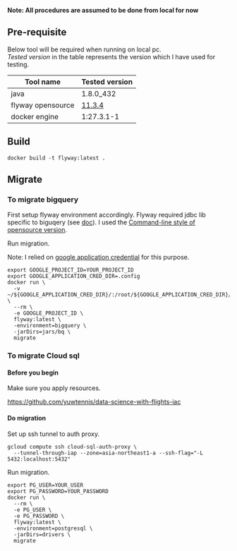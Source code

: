 **Note: All procedures are assumed to be done from local for now**

## Pre-requisite

Below tool will be required when running on local pc.  
_Tested version_ in the table represents the version which I have used for testing.

| Tool name         | Tested version                                                |
|-------------------|---------------------------------------------------------------|
| java              | 1.8.0_432                                                     |
| flyway opensource | [11.3.4](https://github.com/flyway/flyway/tree/flyway-11.3.4) |
| docker engine     | 1:27.3.1-1                                                    |

## Build

```shell
docker build -t flyway:latest .
```

## Migrate

### To migrate bigquery

First setup flyway environment accordingly. Flyway required jdbc lib specific to biguqery (see [doc](https://documentation.red-gate.com/fd/google-bigquery-277579314.html)).
I used the [Command-line style of opensource version](https://documentation.red-gate.com/flyway/getting-started-with-flyway/quickstart-guides/quickstart-command-line).

Run migration.

Note: I relied on [google application credential](https://cloud.google.com/docs/authentication/application-default-credentials) for this purpose.

```shell
export GOOGLE_PROJECT_ID=YOUR_PROJECT_ID
export GOOGLE_APPLICATION_CRED_DIR=.config
docker run \
  -v ~/${GOOGLE_APPLICATION_CRED_DIR}/:/root/${GOOGLE_APPLICATION_CRED_DIR}/ \
  --rm \
  -e GOOGLE_PROJECT_ID \
  flyway:latest \
  -environment=bigquery \
  -jarDirs=jars/bq \
  migrate
```

### To migrate Cloud sql

#### Before you begin

Make sure you apply resources.

https://github.com/yuwtennis/data-science-with-flights-iac

#### Do migration

Set up ssh tunnel to auth proxy.

```shell
gcloud compute ssh cloud-sql-auth-proxy \
  --tunnel-through-iap --zone=asia-northeast1-a --ssh-flag="-L 5432:localhost:5432"
```

Run migration.
```shell
export PG_USER=YOUR_USER
export PG_PASSWORD=YOUR_PASSWORD
docker run \
  --rm \
  -e PG_USER \
  -e PG_PASSWORD \
  flyway:latest \
  -environment=postgresql \
  -jarDirs=drivers \
  migrate
```